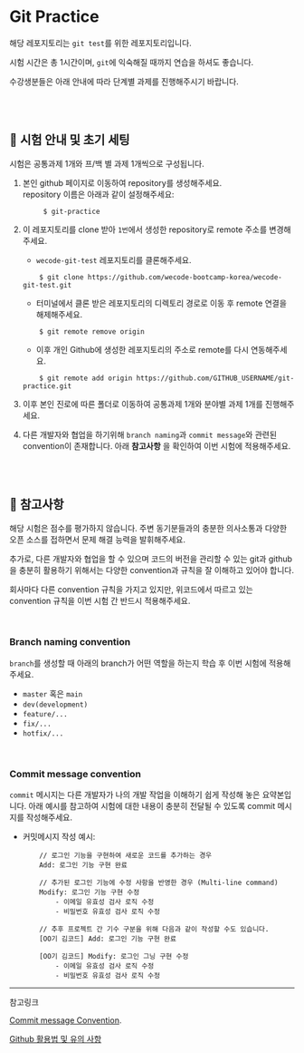 # Git Practice

해당 레포지토리는 `git test`를 위한 레포지토리입니다.

시험 시간은 총 1시간이며, `git`에 익숙해질 때까지 연습을 하셔도 좋습니다.

수강생분들은 아래 안내에 따라 단계별 과제를 진행해주시기 바랍니다.

<br>
<br>

## 📍 시험 안내 및 초기 세팅

시험은 공통과제 1개와 프/백 별 과제 1개씩으로 구성됩니다.

1. 본인 github 페이지로 이동하여 repository를 생성해주세요.  
   repository 이름은 아래과 같이 설정해주세요:

   ```shell
        $ git-practice
   ```

2. 이 레포지토리를 clone 받아 `1번`에서 생성한 repository로 remote 주소를 변경해주세요.

   - `wecode-git-test` 레포지토리를 클론해주세요.
   
    ```shell
        $ git clone https://github.com/wecode-bootcamp-korea/wecode-git-test.git
    ```
    
   - 터미널에서 클론 받은 레포지토리의 디렉토리 경로로 이동 후 remote 연결을 해제해주세요.
   
    ```shell
        $ git remote remove origin
    ```

   - 이후 개인 Github에 생성한 레포지토리의 주소로 remote를 다시 연동해주세요.
   
    ```shell
        $ git remote add origin https://github.com/GITHUB_USERNAME/git-practice.git
    ```

3. 이후 본인 진로에 따른 폴더로 이동하여 공통과제 1개와 분야별 과제 1개를 진행해주세요.

4. 다른 개발자와 협업을 하기위해 `branch naming`과 `commit message`와 관련된 convention이 존재합니다. 아래 **참고사항** 을 확인하여 이번 시험에 적용해주세요.

<br>
<br>

## 📍 참고사항

해당 시험은 점수를 평가하지 않습니다.
주변 동기분들과의 충분한 의사소통과 다양한 오픈 소스를 접하면서 문제 해결 능력을 발휘해주세요.

추가로, 다른 개발자와 협업을 할 수 있으며 코드의 버전을 관리할 수 있는 git과 github을 충분히 활용하기 위해서는 다양한 convention과 규칙을 잘 이해하고 있어야 합니다.

회사마다 다른 convention 규칙을 가지고 있지만, 위코드에서 따르고 있는 convention 규칙을 이번 시험 간 반드시 적용해주세요.

<br>

### Branch naming convention

`branch`를 생성할 때 아래의 branch가 어떤 역할을 하는지 학습 후 이번 시험에 적용해주세요.

- `master` 혹은 `main`
- `dev(development)`
- `feature/...`
- `fix/...`
- `hotfix/...`

<br>

### Commit message convention

`commit` 메시지는 다른 개발자가 나의 개발 작업을 이해하기 쉽게 작성해 놓은 요약본입니다. 아래 예시를 참고하여 시험에 대한 내용이 충분히 전달될 수 있도록 commit 메시지를 작성해주세요.

- 커밋메시지 작성 예시:

  ```
      // 로그인 기능을 구현하여 새로운 코드를 추가하는 경우
      Add: 로그인 기능 구현 완료

      // 추가된 로그인 기능에 수정 사항을 반영한 경우 (Multi-line command)
      Modify: 로그인 기능 구현 수정
          - 이메일 유효성 검사 로직 수정
          - 비밀번호 유효성 검사 로직 수정

      // 추후 프로젝트 간 기수 구분을 위해 다음과 같이 작성할 수도 있습니다.
      [OO기 김코드] Add: 로그인 기능 구현 완료

      [OO기 김코드] Modify: 로그인 그닝 구현 수정
          - 이메일 유효성 검사 로직 수정
          - 비밀번호 유효성 검사 로직 수정
  ```

---

참고링크

[Commit message Convention](https://study.wecode.co.kr/session/content/123).

[Github 활용법 및 유의 사항](https://wecode.notion.site/Github-5696658a360f4e789159c75d65b885ec)
